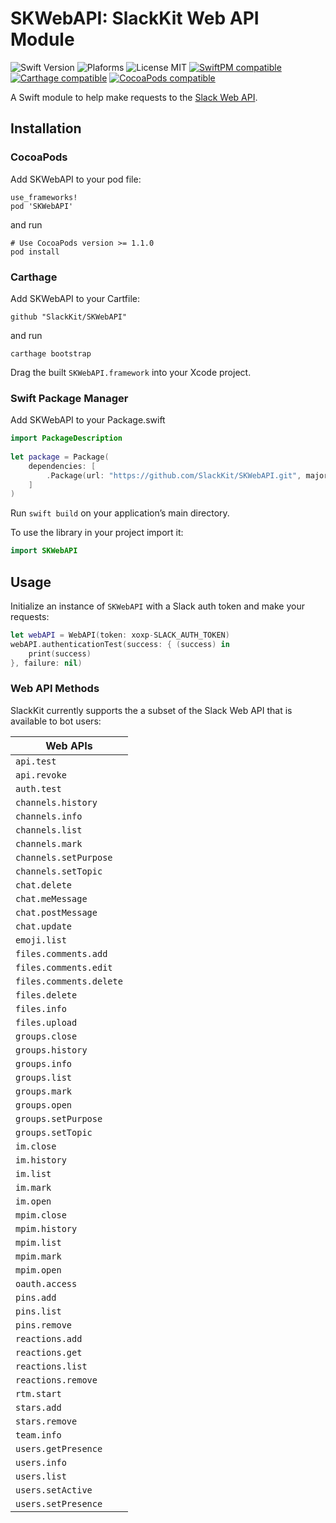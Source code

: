 # SKWebAPI: SlackKit Web API Module
![Swift Version](https://img.shields.io/badge/Swift-3.1.1-orange.svg)
![Plaforms](https://img.shields.io/badge/Platforms-macOS,iOS,tvOS,Linux-lightgrey.svg)
![License MIT](https://img.shields.io/badge/License-MIT-lightgrey.svg)
[![SwiftPM compatible](https://img.shields.io/badge/SwiftPM-compatible-brightgreen.svg)](https://github.com/apple/swift-package-manager)
[![Carthage compatible](https://img.shields.io/badge/Carthage-compatible-brightgreen.svg)](https://github.com/Carthage/Carthage)
[![CocoaPods compatible](https://img.shields.io/badge/CocoaPods-compatible-brightgreen.svg)](https://cocoapods.org)

A Swift module to help make requests to the [Slack Web API](https://api.slack.com/web).

## Installation

### CocoaPods

Add SKWebAPI to your pod file:

```
use_frameworks!
pod 'SKWebAPI'
```
and run

```
# Use CocoaPods version >= 1.1.0
pod install
```

### Carthage

Add SKWebAPI to your Cartfile:

```
github "SlackKit/SKWebAPI"
```
and run

```
carthage bootstrap
```

Drag the built `SKWebAPI.framework` into your Xcode project.

### Swift Package Manager

Add SKWebAPI to your Package.swift

```swift
import PackageDescription
  
let package = Package(
	dependencies: [
		.Package(url: "https://github.com/SlackKit/SKWebAPI.git", majorVersion: 4)
	]
)
```

Run `swift build` on your application’s main directory.

To use the library in your project import it:

```swift
import SKWebAPI
```

## Usage
Initialize an instance of `SKWebAPI` with a Slack auth token and make your requests:

```swift
let webAPI = WebAPI(token: xoxp-SLACK_AUTH_TOKEN)
webAPI.authenticationTest(success: { (success) in
	print(success)
}, failure: nil)
```

### Web API Methods
SlackKit currently supports the a subset of the Slack Web API that is available to bot users:

| Web APIs      |
| ------------- |
| `api.test`|
| `api.revoke`|
| `auth.test`|
| `channels.history`|
| `channels.info`|
| `channels.list`|
| `channels.mark`|
| `channels.setPurpose`|
| `channels.setTopic`|
| `chat.delete`|
| `chat.meMessage`|
| `chat.postMessage`|
| `chat.update`|
| `emoji.list`|
| `files.comments.add`|
| `files.comments.edit`|
| `files.comments.delete`|
| `files.delete`|
| `files.info`|
| `files.upload`|
| `groups.close`|
| `groups.history`|
| `groups.info`|
| `groups.list`|
| `groups.mark`|
| `groups.open`|
| `groups.setPurpose`|
| `groups.setTopic`|
| `im.close`|
| `im.history`|
| `im.list`|
| `im.mark`|
| `im.open`|
| `mpim.close`|
| `mpim.history`|
| `mpim.list`|
| `mpim.mark`|
| `mpim.open`|
| `oauth.access`|
| `pins.add`|
| `pins.list`|
| `pins.remove`|
| `reactions.add`|
| `reactions.get`|
| `reactions.list`|
| `reactions.remove`|
| `rtm.start`|
| `stars.add`|
| `stars.remove`|
| `team.info`|
| `users.getPresence`|
| `users.info`|
| `users.list`|
| `users.setActive`|
| `users.setPresence`|

